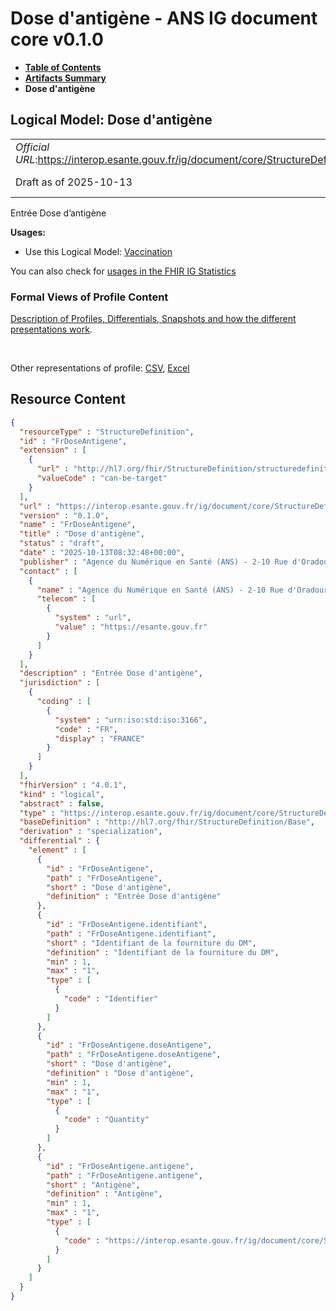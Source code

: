 # Dose d'antigène - ANS IG document core v0.1.0

* [**Table of Contents**](toc.md)
* [**Artifacts Summary**](artifacts.md)
* **Dose d'antigène**

## Logical Model: Dose d'antigène 

| | |
| :--- | :--- |
| *Official URL*:https://interop.esante.gouv.fr/ig/document/core/StructureDefinition/FrDoseAntigene | *Version*:0.1.0 |
| Draft as of 2025-10-13 | *Computable Name*:FrDoseAntigene |

 
Entrée Dose d’antigène 

**Usages:**

* Use this Logical Model: [Vaccination](StructureDefinition-FrVaccination.md)

You can also check for [usages in the FHIR IG Statistics](https://packages2.fhir.org/xig/ans.document.fr.core|current/StructureDefinition/FrDoseAntigene)

### Formal Views of Profile Content

 [Description of Profiles, Differentials, Snapshots and how the different presentations work](http://build.fhir.org/ig/FHIR/ig-guidance/readingIgs.html#structure-definitions). 

 

Other representations of profile: [CSV](StructureDefinition-FrDoseAntigene.csv), [Excel](StructureDefinition-FrDoseAntigene.xlsx) 



## Resource Content

```json
{
  "resourceType" : "StructureDefinition",
  "id" : "FrDoseAntigene",
  "extension" : [
    {
      "url" : "http://hl7.org/fhir/StructureDefinition/structuredefinition-type-characteristics",
      "valueCode" : "can-be-target"
    }
  ],
  "url" : "https://interop.esante.gouv.fr/ig/document/core/StructureDefinition/FrDoseAntigene",
  "version" : "0.1.0",
  "name" : "FrDoseAntigene",
  "title" : "Dose d'antigène",
  "status" : "draft",
  "date" : "2025-10-13T08:32:48+00:00",
  "publisher" : "Agence du Numérique en Santé (ANS) - 2-10 Rue d'Oradour-sur-Glane, 75015 Paris",
  "contact" : [
    {
      "name" : "Agence du Numérique en Santé (ANS) - 2-10 Rue d'Oradour-sur-Glane, 75015 Paris",
      "telecom" : [
        {
          "system" : "url",
          "value" : "https://esante.gouv.fr"
        }
      ]
    }
  ],
  "description" : "Entrée Dose d'antigène",
  "jurisdiction" : [
    {
      "coding" : [
        {
          "system" : "urn:iso:std:iso:3166",
          "code" : "FR",
          "display" : "FRANCE"
        }
      ]
    }
  ],
  "fhirVersion" : "4.0.1",
  "kind" : "logical",
  "abstract" : false,
  "type" : "https://interop.esante.gouv.fr/ig/document/core/StructureDefinition/FrDoseAntigene",
  "baseDefinition" : "http://hl7.org/fhir/StructureDefinition/Base",
  "derivation" : "specialization",
  "differential" : {
    "element" : [
      {
        "id" : "FrDoseAntigene",
        "path" : "FrDoseAntigene",
        "short" : "Dose d'antigène",
        "definition" : "Entrée Dose d'antigène"
      },
      {
        "id" : "FrDoseAntigene.identifiant",
        "path" : "FrDoseAntigene.identifiant",
        "short" : "Identifiant de la fourniture du DM",
        "definition" : "Identifiant de la fourniture du DM",
        "min" : 1,
        "max" : "1",
        "type" : [
          {
            "code" : "Identifier"
          }
        ]
      },
      {
        "id" : "FrDoseAntigene.doseAntigene",
        "path" : "FrDoseAntigene.doseAntigene",
        "short" : "Dose d'antigène",
        "definition" : "Dose d'antigène",
        "min" : 1,
        "max" : "1",
        "type" : [
          {
            "code" : "Quantity"
          }
        ]
      },
      {
        "id" : "FrDoseAntigene.antigene",
        "path" : "FrDoseAntigene.antigene",
        "short" : "Antigène",
        "definition" : "Antigène",
        "min" : 1,
        "max" : "1",
        "type" : [
          {
            "code" : "https://interop.esante.gouv.fr/ig/document/core/StructureDefinition/FrProduitSante"
          }
        ]
      }
    ]
  }
}

```
